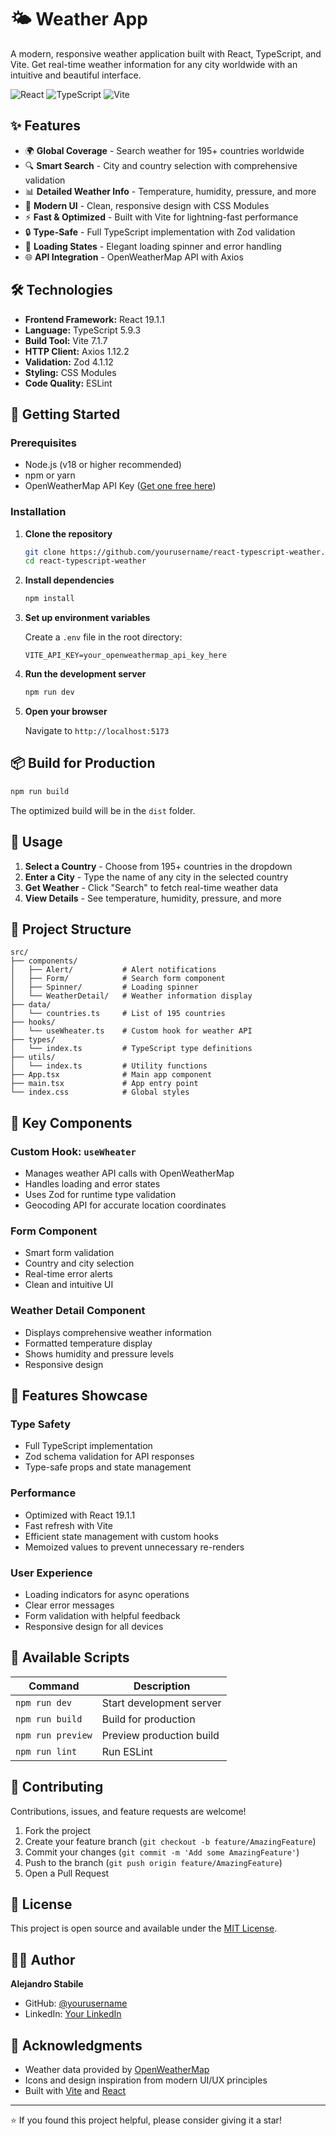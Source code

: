 # 🌤️ Weather App

A modern, responsive weather application built with React, TypeScript, and Vite. Get real-time weather information for any city worldwide with an intuitive and beautiful interface.

![React](https://img.shields.io/badge/React-19.1.1-61DAFB?style=flat&logo=react&logoColor=white)
![TypeScript](https://img.shields.io/badge/TypeScript-5.9.3-3178C6?style=flat&logo=typescript&logoColor=white)
![Vite](https://img.shields.io/badge/Vite-7.1.7-646CFF?style=flat&logo=vite&logoColor=white)

## ✨ Features

- 🌍 **Global Coverage** - Search weather for 195+ countries worldwide
- 🔍 **Smart Search** - City and country selection with comprehensive validation
- 📊 **Detailed Weather Info** - Temperature, humidity, pressure, and more
- 🎨 **Modern UI** - Clean, responsive design with CSS Modules
- ⚡ **Fast & Optimized** - Built with Vite for lightning-fast performance
- 🔒 **Type-Safe** - Full TypeScript implementation with Zod validation
- 🎯 **Loading States** - Elegant loading spinner and error handling
- 🌐 **API Integration** - OpenWeatherMap API with Axios

## 🛠️ Technologies

- **Frontend Framework:** React 19.1.1
- **Language:** TypeScript 5.9.3
- **Build Tool:** Vite 7.1.7
- **HTTP Client:** Axios 1.12.2
- **Validation:** Zod 4.1.12
- **Styling:** CSS Modules
- **Code Quality:** ESLint

## 🚀 Getting Started

### Prerequisites

- Node.js (v18 or higher recommended)
- npm or yarn
- OpenWeatherMap API Key ([Get one free here](https://openweathermap.org/api))

### Installation

1. **Clone the repository**
   ```bash
   git clone https://github.com/yourusername/react-typescript-weather.git
   cd react-typescript-weather
   ```

2. **Install dependencies**
   ```bash
   npm install
   ```

3. **Set up environment variables**
   
   Create a `.env` file in the root directory:
   ```env
   VITE_API_KEY=your_openweathermap_api_key_here
   ```

4. **Run the development server**
   ```bash
   npm run dev
   ```

5. **Open your browser**
   
   Navigate to `http://localhost:5173`

## 📦 Build for Production

```bash
npm run build
```

The optimized build will be in the `dist` folder.

## 🎯 Usage

1. **Select a Country** - Choose from 195+ countries in the dropdown
2. **Enter a City** - Type the name of any city in the selected country
3. **Get Weather** - Click "Search" to fetch real-time weather data
4. **View Details** - See temperature, humidity, pressure, and more

## 📁 Project Structure

```
src/
├── components/
│   ├── Alert/           # Alert notifications
│   ├── Form/            # Search form component
│   ├── Spinner/         # Loading spinner
│   └── WeatherDetail/   # Weather information display
├── data/
│   └── countries.ts     # List of 195 countries
├── hooks/
│   └── useWheater.ts    # Custom hook for weather API
├── types/
│   └── index.ts         # TypeScript type definitions
├── utils/
│   └── index.ts         # Utility functions
├── App.tsx              # Main app component
├── main.tsx             # App entry point
└── index.css            # Global styles
```

## 🔑 Key Components

### Custom Hook: `useWheater`
- Manages weather API calls with OpenWeatherMap
- Handles loading and error states
- Uses Zod for runtime type validation
- Geocoding API for accurate location coordinates

### Form Component
- Smart form validation
- Country and city selection
- Real-time error alerts
- Clean and intuitive UI

### Weather Detail Component
- Displays comprehensive weather information
- Formatted temperature display
- Shows humidity and pressure levels
- Responsive design

## 🌟 Features Showcase

### Type Safety
- Full TypeScript implementation
- Zod schema validation for API responses
- Type-safe props and state management

### Performance
- Optimized with React 19.1.1
- Fast refresh with Vite
- Efficient state management with custom hooks
- Memoized values to prevent unnecessary re-renders

### User Experience
- Loading indicators for async operations
- Clear error messages
- Form validation with helpful feedback
- Responsive design for all devices

## 📝 Available Scripts

| Command | Description |
|---------|-------------|
| `npm run dev` | Start development server |
| `npm run build` | Build for production |
| `npm run preview` | Preview production build |
| `npm run lint` | Run ESLint |

## 🤝 Contributing

Contributions, issues, and feature requests are welcome!

1. Fork the project
2. Create your feature branch (`git checkout -b feature/AmazingFeature`)
3. Commit your changes (`git commit -m 'Add some AmazingFeature'`)
4. Push to the branch (`git push origin feature/AmazingFeature`)
5. Open a Pull Request

## 📄 License

This project is open source and available under the [MIT License](LICENSE).

## 👨‍💻 Author

**Alejandro Stabile**

- GitHub: [@yourusername](https://github.com/yourusername)
- LinkedIn: [Your LinkedIn](https://linkedin.com/in/yourprofile)

## 🙏 Acknowledgments

- Weather data provided by [OpenWeatherMap](https://openweathermap.org/)
- Icons and design inspiration from modern UI/UX principles
- Built with [Vite](https://vite.dev/) and [React](https://react.dev/)

---

⭐ If you found this project helpful, please consider giving it a star!
